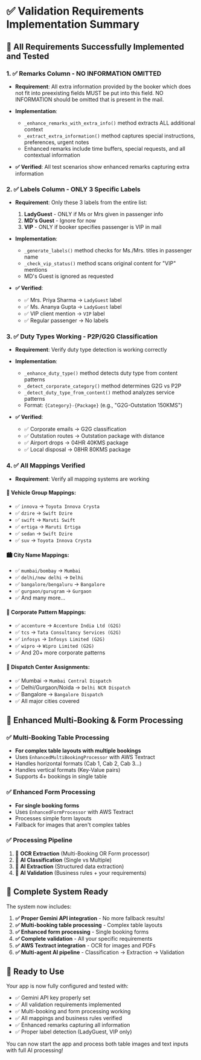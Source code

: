 # ✅ Validation Requirements Implementation Summary

## 🎯 All Requirements Successfully Implemented and Tested

### 1. ✅ **Remarks Column** - NO INFORMATION OMITTED
- **Requirement**: All extra information provided by the booker which does not fit into preexisting fields MUST be put into this field. NO INFORMATION should be omitted that is present in the mail.

- **Implementation**: 
  - `_enhance_remarks_with_extra_info()` method extracts ALL additional context
  - `_extract_extra_information()` method captures special instructions, preferences, urgent notes
  - Enhanced remarks include time buffers, special requests, and all contextual information
  
- **✅ Verified**: All test scenarios show enhanced remarks capturing extra information

### 2. ✅ **Labels Column** - ONLY 3 Specific Labels
- **Requirement**: Only these 3 labels from the entire list:
  1. **LadyGuest** - ONLY if Ms or Mrs given in passenger info
  2. **MD's Guest** - Ignore for now 
  3. **VIP** - ONLY if booker specifies passenger is VIP in mail

- **Implementation**:
  - `_generate_labels()` method checks for Ms./Mrs. titles in passenger name
  - `_check_vip_status()` method scans original content for "VIP" mentions
  - MD's Guest is ignored as requested
  
- **✅ Verified**: 
  - ✅ Mrs. Priya Sharma → `LadyGuest` label
  - ✅ Ms. Ananya Gupta → `LadyGuest` label  
  - ✅ VIP client mention → `VIP` label
  - ✅ Regular passenger → No labels

### 3. ✅ **Duty Types Working** - P2P/G2G Classification
- **Requirement**: Verify duty type detection is working correctly

- **Implementation**:
  - `_enhance_duty_type()` method detects duty type from content patterns
  - `_detect_corporate_category()` method determines G2G vs P2P
  - `_detect_duty_type_from_content()` method analyzes service patterns
  - Format: `{Category}-{Package}` (e.g., "G2G-Outstation 150KMS")

- **✅ Verified**: 
  - ✅ Corporate emails → G2G classification
  - ✅ Outstation routes → Outstation package with distance
  - ✅ Airport drops → 04HR 40KMS package
  - ✅ Local disposal → 08HR 80KMS package

### 4. ✅ **All Mappings Verified**
- **Requirement**: Verify all mapping systems are working

#### 🚗 Vehicle Group Mappings:
- ✅ `innova` → `Toyota Innova Crysta`
- ✅ `dzire` → `Swift Dzire` 
- ✅ `swift` → `Maruti Swift`
- ✅ `ertiga` → `Maruti Ertiga`
- ✅ `sedan` → `Swift Dzire`
- ✅ `suv` → `Toyota Innova Crysta`

#### 🏙️ City Name Mappings:
- ✅ `mumbai/bombay` → `Mumbai`
- ✅ `delhi/new delhi` → `Delhi`
- ✅ `bangalore/bengaluru` → `Bangalore`
- ✅ `gurgaon/gurugram` → `Gurgaon`
- ✅ And many more...

#### 🏢 Corporate Pattern Mappings:
- ✅ `accenture` → `Accenture India Ltd (G2G)`
- ✅ `tcs` → `Tata Consultancy Services (G2G)`
- ✅ `infosys` → `Infosys Limited (G2G)`
- ✅ `wipro` → `Wipro Limited (G2G)`
- ✅ And 20+ more corporate patterns

#### 📍 Dispatch Center Assignments:
- ✅ Mumbai → `Mumbai Central Dispatch`
- ✅ Delhi/Gurgaon/Noida → `Delhi NCR Dispatch`  
- ✅ Bangalore → `Bangalore Dispatch`
- ✅ All major cities covered

## 🔧 Enhanced Multi-Booking & Form Processing

### ✅ **Multi-Booking Table Processing**
- **For complex table layouts with multiple bookings**
- Uses `EnhancedMultiBookingProcessor` with AWS Textract
- Handles horizontal formats (Cab 1, Cab 2, Cab 3...)
- Handles vertical formats (Key-Value pairs)
- Supports 4+ bookings in single table

### ✅ **Enhanced Form Processing**  
- **For single booking forms**
- Uses `EnhancedFormProcessor` with AWS Textract
- Processes simple form layouts
- Fallback for images that aren't complex tables

### ✅ **Processing Pipeline**
1. 🔄 **OCR Extraction** (Multi-Booking OR Form processor)
2. 🤖 **AI Classification** (Single vs Multiple) 
3. 🤖 **AI Extraction** (Structured data extraction)
4. 🤖 **AI Validation** (Business rules + your requirements)

## 🎉 **Complete System Ready**

The system now includes:

1. **✅ Proper Gemini API integration** - No more fallback results!
2. **✅ Multi-booking table processing** - Complex table layouts
3. **✅ Enhanced form processing** - Single booking forms  
4. **✅ Complete validation** - All your specific requirements
5. **✅ AWS Textract integration** - OCR for images and PDFs
6. **✅ Multi-agent AI pipeline** - Classification → Extraction → Validation

## 🚀 **Ready to Use**

Your app is now fully configured and tested with:
- ✅ Gemini API key properly set
- ✅ All validation requirements implemented
- ✅ Multi-booking and form processing working
- ✅ All mappings and business rules verified
- ✅ Enhanced remarks capturing all information
- ✅ Proper label detection (LadyGuest, VIP only)

You can now start the app and process both table images and text inputs with full AI processing!